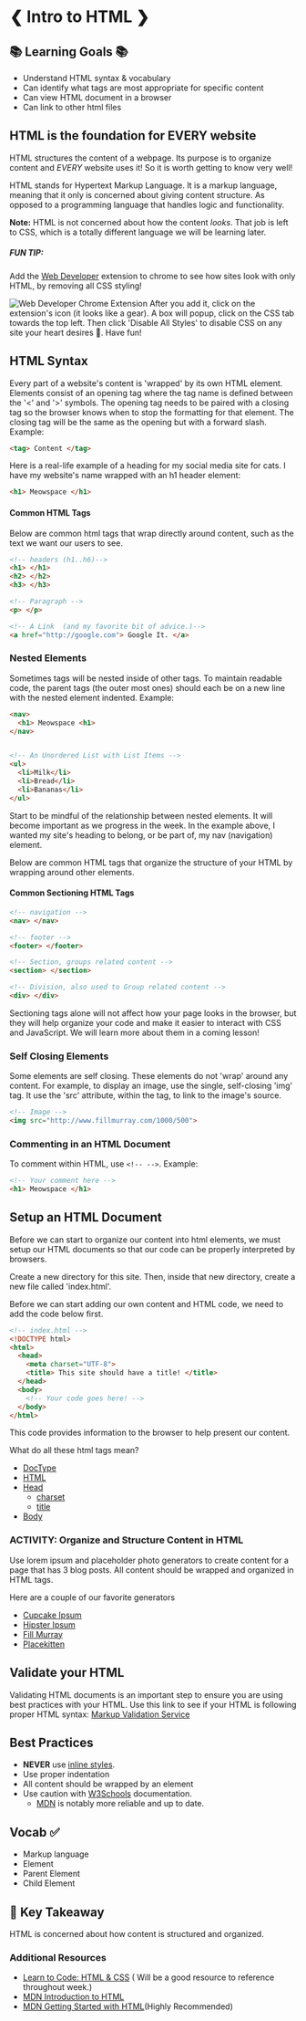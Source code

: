 # ❮ Intro to HTML ❯


## 📚 Learning Goals 📚
- Understand HTML syntax & vocabulary
- Can identify what tags are most appropriate for specific content
- Can view HTML document in a browser
- Can link to other html files



## HTML is the foundation for EVERY website
HTML structures the content of a webpage. Its purpose is to organize content and _EVERY_ website uses it! So it is worth getting to know very well!

HTML stands for Hypertext Markup Language. It is a markup language, meaning that it only is concerned about giving content structure. As opposed to a programming language that handles logic and functionality.

**Note:** HTML is not concerned about how the content *looks*. That job is left to CSS, which is a totally different language we will be learning later.

##### FUN TIP:
Add the [Web Developer](https://chrome.google.com/webstore/detail/web-developer/bfbameneiokkgbdmiekhjnmfkcnldhhm?hl=en-US) extension to chrome to see how sites look with only HTML, by removing all CSS styling!

![Web Developer Chrome Extension](imgs/web_developer.png)
After you add it, click on the extension's icon (it looks like a gear). A box will popup, click on the CSS tab towards the top left. Then click 'Disable All Styles' to disable CSS on any site your heart desires 💛. Have fun!


## HTML Syntax

Every part of a website's content is 'wrapped' by its own HTML element. Elements consist of an opening tag where the tag name is defined between the '<' and '>' symbols. The opening tag needs to be paired with a closing tag so the browser knows when to stop the formatting for that element. The closing tag will be the same as the opening but with a forward slash. Example:

```html
<tag> Content </tag>
```
Here is a real-life example of a heading for my social media site for cats. I have my website's name wrapped with an h1 header element:
```html
<h1> Meowspace </h1>
```

#### Common HTML Tags

Below are common html tags that wrap directly around content, such as the text we want our users to see.

```html
<!-- headers (h1..h6)-->
<h1> </h1>
<h2> </h2>
<h3> </h3>

<!-- Paragraph -->
<p> </p>

<!-- A Link  (and my favorite bit of advice.)-->
<a href="http://google.com"> Google It. </a>

```

### Nested Elements
Sometimes tags will be nested inside of other tags. To maintain readable code, the parent tags (the outer most ones) should each be on a new line with the nested element indented. Example:

```html
<nav>
  <h1> Meowspace <h1>
</nav>


<!-- An Unordered List with List Items -->
<ul>
  <li>Milk</li>
  <li>Bread</li>
  <li>Bananas</li>
</ul>
```
Start to be mindful of the relationship between nested elements. It will become important as we progress in the week. In the example above, I wanted my site's heading to belong, or be part of, my nav (navigation) element.

Below are common HTML tags that organize the structure of your HTML by wrapping around other elements.

#### Common Sectioning HTML Tags

```html
<!-- navigation -->
<nav> </nav>

<!-- footer -->
<footer> </footer>

<!-- Section, groups related content -->
<section> </section>

<!-- Division, also used to Group related content -->
<div> </div>

```
Sectioning tags alone will not affect how your page looks in the browser, but they will help organize your code and make it easier to interact with CSS and JavaScript. We will learn more about them in a coming lesson!


### Self Closing Elements
Some elements are self closing. These elements do not 'wrap' around any content. For example, to display an image, use the single, self-closing 'img' tag. It use the 'src' attribute, within the tag, to link to the image's source.
```html
<!-- Image -->
<img src="http://www.fillmurray.com/1000/500">

```

### Commenting in an HTML Document
To comment within HTML, use `<!-- -->`. Example:  
```html
<!-- Your comment here -->
<h1> Meowspace </h1>
```

## Setup an HTML Document

Before we can start to organize our content into html elements, we must setup our HTML documents so that our code can be properly interpreted by browsers.

Create a new directory for this site. Then, inside that new directory, create a new file called 'index.html'.

Before we can start adding our own content and HTML code, we need to add the code below first.

```html
<!-- index.html -->
<!DOCTYPE html>
<html>
  <head>
    <meta charset="UTF-8">
    <title> This site should have a title! </title>
  </head>
  <body>
    <!-- Your code goes here! -->
  </body>
</html>
```
This code provides information to the browser to help present our content.

What do all these html tags mean?

- [DocType](http://stackoverflow.com/questions/414891/what-is-doctype)
- [HTML](http://stackoverflow.com/questions/3270615/why-we-use-html-tag-although-my-website-runs-perfect-without-html-tag)
- [Head](https://developer.mozilla.org/en-US/docs/Web/HTML/Element/head)
  - [charset](http://stackoverflow.com/questions/2241348/what-is-unicode-utf-8-utf-16)
  - [title]()
- [Body](http://htmldog.com/references/html/tags/body/)


### ACTIVITY: Organize and Structure Content in HTML
Use lorem ipsum and placeholder photo generators to create content for a page that has 3 blog posts. All content should be wrapped and organized in HTML tags.

Here are a couple of our favorite generators
- [Cupcake Ipsum](http://www.cupcakeipsum.com/)
- [Hipster Ipsum](https://hipsum.co/)
- [Fill Murray](https://www.fillmurray.com/)
- [Placekitten](http://placekitten.com/)


## Validate your HTML
Validating HTML documents is an important step to ensure you are using best practices with your HTML. Use this link to see if your HTML is following proper HTML syntax: [Markup Validation Service](https://validator.w3.org/nu/#textarea)

## Best Practices

- **NEVER** use [inline styles](http://stackoverflow.com/questions/2612483/whats-so-bad-about-in-line-css).
- Use proper indentation
- All content should be wrapped by an element
- Use caution with [W3Schools](http://www.w3schools.com/) documentation.
  - [MDN](https://developer.mozilla.org/en-US/) is notably more reliable and up to date.

## Vocab ✅
- Markup language
- Element
- Parent Element
- Child Element


## 🔑 Key Takeaway
HTML is concerned about how content is structured and organized.

### Additional Resources
- [Learn to Code: HTML & CSS](http://learn.shayhowe.com/html-css/building-your-first-web-page/) ( Will be a good resource to reference throughout week.)
- [MDN Introduction to HTML](https://developer.mozilla.org/en-US/docs/Learn/HTML/Introduction_to_HTML)
- [MDN Getting Started with HTML](https://developer.mozilla.org/en-US/docs/Learn/HTML/Introduction_to_HTML/Getting_started)(Highly Recommended)
